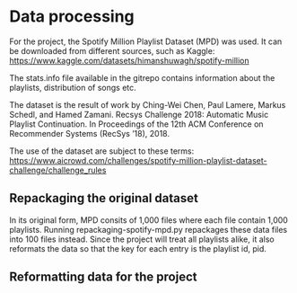 # Data processing

For the project, the Spotify Million Playlist Dataset (MPD) was used. It can be downloaded from different sources, such as Kaggle: https://www.kaggle.com/datasets/himanshuwagh/spotify-million

The stats.info file available in the gitrepo contains information about the playlists, distribution of songs etc.

The dataset is the result of work by Ching-Wei Chen, Paul Lamere, Markus Schedl, and Hamed Zamani. Recsys Challenge 2018: Automatic Music Playlist Continuation. In Proceedings of the 12th ACM Conference on Recommender Systems (RecSys ’18), 2018.

The use of the dataset are subject to these terms: https://www.aicrowd.com/challenges/spotify-million-playlist-dataset-challenge/challenge_rules


## Repackaging the original dataset

In its original form, MPD consits of 1,000 files where each file contain 1,000 playlists. Running repackaging-spotify-mpd.py repackages these data files into 100 files instead. Since the project will treat all playlists alike, it also reformats the data so that the key for each entry is the playlist id, pid. 

## Reformatting data for the project

